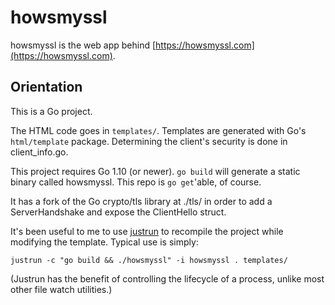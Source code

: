 howsmyssl
=========

howsmyssl is the web app behind [https://howsmyssl.com](https://howsmyssl.com).

Orientation
--------
This is a Go project.

The HTML code goes in `templates/`. Templates are generated with Go's
`html/template` package. Determining the client's security is done in
client_info.go.

This project requires Go 1.10 (or newer). `go build` will generate a static
binary called howsmyssl. This repo is `go get`'able, of course.

It has a fork of the Go crypto/tls library at ./tls/ in order to add a
ServerHandshake and expose the ClientHello struct.

It's been useful to me to use [justrun][justrun] to recompile the project
while modifying the template. Typical use is simply:

    justrun -c "go build && ./howsmyssl" -i howsmyssl . templates/

(Justrun has the benefit of controlling the lifecycle of a process, unlike
most other file watch utilities.)

[justrun]: https://github.com/m-mostefaoui/justrun
